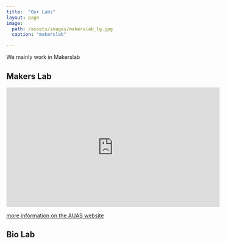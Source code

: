```yaml
---
title:  "Our Labs"
layout: page
image: 
  path: /assets/images/makerslab_lg.jpg
  caption: "makerslab"

---
```

We mainly work in Makerslab


## Makers Lab

<iframe width="560" height="315" src="https://www.youtube.com/embed/lvFuWpr3jTE?si=EiQzKYHD2b8R8JNI" title="YouTube video player" frameborder="0" allow="accelerometer; autoplay; clipboard-write; encrypted-media; gyroscope; picture-in-picture; web-share" referrerpolicy="strict-origin-when-cross-origin" allowfullscreen></iframe>

[more information on the AUAS website](https://www.amsterdamuas.com/kc-fdmci/research/facilities/makers-lab/makers-lab.html?origin=WtJuFvu7TjuoK4pUllEj4w)



## Bio Lab



